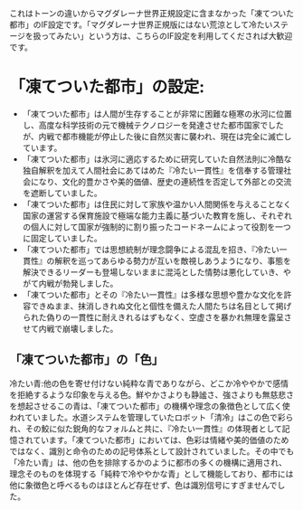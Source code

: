 これはトーンの違いからマグダレーナ世界正規設定に含まなかった「凍てついた都市」のIF設定です。「マグダレーナ世界正規版にはない荒涼として冷たいステージを扱ってみたい」という方は、こちらのIF設定を利用してくだされば大歓迎です。

# 「凍てついた都市」の設定:

* 「凍てついた都市」は人間が生存することが非常に困難な極寒の氷河に位置し、高度な科学技術の元で機械テクノロジーを発達させた都市国家でしたが、内戦で都市機能が停止した後に自然災害に襲われ、現在は完全に滅亡しています。
* 「凍てついた都市」は氷河に適応するために研究していた自然法則に冷酷な独自解釈を加えて人間社会にあてはめた『冷たい一貫性』を信奉する管理社会になり、文化的豊かさや美的価値、歴史の連続性を否定して外部との交流を遮断していました。
* 「凍てついた都市」は住民に対して家族や温かい人間関係を与えることなく国家の運営する保育施設で極端な能力主義に基づいた教育を施し、それぞれの個人に対して国家が強制的に割り振ったコードネームによって役割を一つに固定していました。
* 「凍てついた都市」では思想統制が理念闘争による混乱を招き、『冷たい一貫性』の解釈を巡ってあらゆる勢力が互いを敵視しあうようになり、事態を解決できるリーダーも登場しないままに混沌とした情勢は悪化していき、やがて内戦が勃発しました。
* 「凍てついた都市」とその『冷たい一貫性』は多様な思想や豊かな文化を許容できぬまま、抹消しきれぬ文化と個性を備えた人間たちは名目として掲げられた偽りの一貫性に耐えきれるはずもなく、空虚さを暴かれ無理を露呈させて内戦で崩壊しました。

## 「凍てついた都市」の「色」

冷たい青:他の色を寄せ付けない純粋な青でありながら、どこか冷ややかで感情を拒絶するような印象を与える色。鮮やかさよりも静謐さ、強さよりも無慈悲さを想起させるこの青は、「凍てついた都市」の機構や理念の象徴色として広く使われていました。水道システムを管理していたロボット「清冷」はこの色で彩られ、その鮫に似た鋭角的なフォルムと共に、『冷たい一貫性』の体現者として記憶されています。「凍てついた都市」においては、色彩は情緒や美的価値のためではなく、識別と命令のための記号体系として設計されていました。その中でも「冷たい青」は、他の色を排除するかのように都市の多くの機構に適用され、理念そのものを体現する「純粋で冷ややかな青」として機能しており、都市には他に象徴色と呼べるものはほとんど存在せず、色は識別信号にすぎませんでした。


